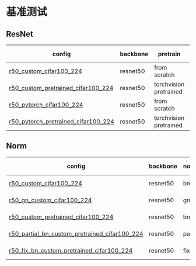 
# 基准测试

## ResNet

<table>
<thead>
  <tr>
    <th>config</th>
    <th>backbone</th>
    <th>pretrain</th>
    <th>custom</th>
    <th>gpus</th>
    <th>batchs</th>
    <th>top1 acc</th>
    <th>top5 acc</th>
    <th>resolution(TxHxW)</th>
    <th>inference_time(image/s)</th>
    <th>gpu_mem(G)</th>
    <th>ckpt</th>
  </tr>
</thead>
<tbody>
  <tr>
    <td><a href="https://cloud.zhujian.tech:9300/s/CL58YL7S7wHPTyr" target="_blank" rel="noopener noreferrer">r50_custom_cifar100_224</a></td>
    <td>resnet50</td>
    <td>from scratch</td>
    <td>custom</td>
    <td>1</td>
    <td>96</td>
    <td>39.504</td>
    <td>67.659</td>
    <td>3x224x224</td>
    <td>/</td>
    <td>8.05</td>
    <td>/</td>
  </tr>
  <tr>
    <td><a href="https://cloud.zhujian.tech:9300/s/4ADbnYzsgk2SQfi" target="_blank" rel="noopener noreferrer">r50_custom_pretrained_cifar100_224</a></td>
    <td>resnet50</td>
    <td>torchvision pretrained</td>
    <td>custom</td>
    <td>1</td>
    <td>96</td>
    <td>82.183</td>
    <td>97.321</td>
    <td>3x224x224</td>
    <td>/</td>
    <td>8.05</td>
    <td>/</td>
  </tr>
  <tr>
    <td><a href="https://cloud.zhujian.tech:9300/s/ZfHkTxSqce4zCwB" target="_blank" rel="noopener noreferrer">r50_pytorch_cifar100_224</a></td>
    <td>resnet50</td>
    <td>from scratch</td>
    <td>torchvision</td>
    <td>1</td>
    <td>96</td>
    <td>41.032</td>
    <td>69.018</td>
    <td>3x224x224</td>
    <td>/</td>
    <td>8.05</td>
    <td>/</td>
  </tr>
  <tr>
    <td><a href="https://cloud.zhujian.tech:9300/s/k4aqzLAnqtXCM8X" target="_blank" rel="noopener noreferrer">r50_pytorch_pretrained_cifar100_224</a></td>
    <td>resnet50</td>
    <td>torchvision pretrained</td>
    <td>torchvision</td>
    <td>1</td>
    <td>96</td>
    <td>82.183</td>
    <td>97.321</td>
    <td>3x224x224</td>
    <td>/</td>
    <td>8.05</td>
    <td>/</td>
  </tr>
</tbody>
</table>

## Norm

<table>
<thead>
  <tr>
    <th>config</th>
    <th>backbone</th>
    <th>norm_layer</th>
    <th>pretrain</th>
    <th>custom</th>
    <th>gpus</th>
    <th>batchs</th>
    <th>top1 acc</th>
    <th>top5 acc</th>
    <th>resolution(TxHxW)</th>
    <th>inference_time(image/s)</th>
    <th>gpu_mem(G)</th>
    <th>ckpt</th>
    <th>log</th>
  </tr>
</thead>
<tbody>
  <tr>
    <td><a href="https://cloud.zhujian.tech:9300/s/CL58YL7S7wHPTyr" target="_blank" rel="noopener noreferrer">r50_custom_cifar100_224</a></td>
    <td>resnet50</td>
    <td>bn</td>
    <td>from scratch</td>
    <td>custom</td>
    <td>1</td>
    <td>96</td>
    <td>39.504</td>
    <td>67.659</td>
    <td>3x224x224</td>
    <td>/</td>
    <td>8.05</td>
    <td>/</td>
    <td>/</td>
  </tr>
  <tr>
    <td><a href="https://cloud.zhujian.tech:9300/s/aqfxmEGEBJjCAdE" target="_blank" rel="noopener noreferrer">r50_gn_custom_cifar100_224</a></td>
    <td>resnet50</td>
    <td>gn</td>
    <td>from scratch</td>
    <td>custom</td>
    <td>1</td>
    <td>96</td>
    <td>45.992</td>
    <td>74.266</td>
    <td>3x224x224</td>
    <td>/</td>
    <td>8.05</td>
    <td>/</td>
    <td><a href="https://cloud.zhujian.tech:9300/s/TLzdegHpHjzDWA7" target="_blank" rel="noopener noreferrer">log</a></td>
  </tr>
  <tr>
    <td><a href="https://cloud.zhujian.tech:9300/s/bFNc4ttozdf4Y32" target="_blank" rel="noopener noreferrer">r50_custom_pretrained_cifar100_224</a></td>
    <td>resnet50</td>
    <td>bn</td>
    <td>torchvision pretrained</td>
    <td>custom</td>
    <td>1</td>
    <td>96</td>
    <td>82.183</td>
    <td>97.321</td>
    <td>3x224x224</td>
    <td>/</td>
    <td>8.05</td>
    <td>/</td>
    <td>/</td>
  </tr>
  <tr>
    <td><a href="https://cloud.zhujian.tech:9300/s/fgnmCpyH8w3YpPQ" target="_blank" rel="noopener noreferrer">r50_partial_bn_custom_pretrained_cifar100_224</a></td>
    <td>resnet50</td>
    <td>partial bn</td>
    <td>torchvision pretrained</td>
    <td>custom</td>
    <td>1</td>
    <td>96</td>
    <td>84.286</td>
    <td>97.708</td>
    <td>3x224x224</td>
    <td>/</td>
    <td>8.05</td>
    <td>/</td>
    <td><a href="https://cloud.zhujian.tech:9300/s/5PTbRiT8G2QN2ok" target="_blank" rel="noopener noreferrer">log</a></td>
  </tr>
  <tr>
    <td><a href="https://cloud.zhujian.tech:9300/s/N4aXzZRRb9MtMom" target="_blank" rel="noopener noreferrer">r50_fix_bn_custom_pretrained_cifar100_224</a></td>
    <td>resnet50</td>
    <td>fix bn</td>
    <td>torchvision pretrained</td>
    <td>custom</td>
    <td>1</td>
    <td>96</td>
    <td>84.325</td>
    <td>97.639</td>
    <td>3x224x224</td>
    <td>/</td>
    <td>8.05</td>
    <td><br>/</td>
    <td><a href="https://cloud.zhujian.tech:9300/s/FmscE4jeHkLtp9H" target="_blank" rel="noopener noreferrer">log</a></td>
  </tr>
</tbody>
</table>
